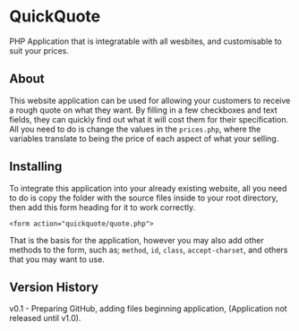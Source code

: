 QuickQuote
==========

PHP Application that is integratable with all wesbites, and customisable to suit your prices.

About
-----

This website application can be used for allowing your customers to receive a rough quote on what they want. 
By filling in a few checkboxes and text fields, they can quickly find out what it will cost them for their
specification. All you need to do is change the values in the `prices.php`, where the variables translate to
being the price of each aspect of what your selling.

Installing
----------

To integrate this application into your already existing website, all you need to do is copy the folder with
the source files inside to your root directory, then add this form heading for it to work correctly.

`<form action="quickquote/quote.php">`

That is the basis for the application, however you may also add other methods to the form, such as;
`method`, `id`, `class`, `accept-charset`, and others that you may want to use.

Version History
---------------

v0.1 - Preparing GitHub, adding files beginning application, (Application not released until v1.0).